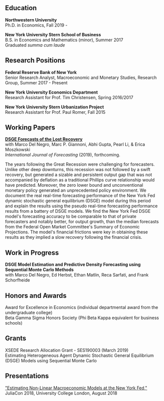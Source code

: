 <!-- Michael Cai -->
<!-- ============== -->
<!-- > Updated April 2019 • [michaelcai.com/cv/][1]   -->
<!-- > (832) 758-7670 • [me@michaelcai.com][2] -->


Education
---------
**Northwestern University**  
Ph.D. in Economics, Fall 2019 -

**New York University Stern School of Business**  
B.S. in Economics and Mathematics (minor), Summer 2017  
Graduated *summa cum laude*


Research Positions
------------------
**Federal Reserve Bank of New York**  
Senior Research Analyst, Macroeconomic and Monetary Studies, Research Group, Summer 2017 - Present

**New York University Economics Department**  
Research Assistant for Prof. Tim Christensen, Spring 2016/2017  

**New York University Stern Urbanization Project**  
Research Assistant for Prof. Paul Romer, Fall 2015


Working Papers
--------------
**[DSGE Forecasts of the Lost Recovery](/files/sr844.pdf)**  
with Marco Del Negro, Marc P. Giannoni, Abhi Gupta, Pearl Li, & Erica Moszkowski  
*International Journal of Forecasting* (2019), forthcoming.

The years following the Great Recession were challenging for forecasters. Unlike other deep downturns, this recession was not followed by a swift recovery, but generated a sizable and persistent output gap that was not accompanied by deflation as a traditional Phillips curve relationship would have predicted. Moreover, the zero lower bound and unconventional monetary policy generated an unprecedented policy environment. We document the real real-time forecasting performance of the New York Fed dynamic stochastic general equilibrium (DSGE) model during this period and explain the results using the pseudo real-time forecasting performance results from a battery of DSGE models. We find the New York Fed DSGE model's forecasting accuracy to be comparable to that of private forecasters and notably better, for output growth, than the median forecasts from the Federal Open Market Committee's Summary of Economic Projections. The model's financial frictions were key in obtaining these results as they implied a slow recovery following the financial crisis.


Work in Progress
----------------
**DSGE Model Estimation and Predictive Density Forecasting using Sequential Monte Carlo Methods**  
with Marco Del Negro, Ed Herbst, Ethan Matlin, Reca Sarfati, and Frank Schorfheide


Honors and Awards
-----------------
Award for Excellence in Economics (individual departmental award from the undergraduate college)  
Beta Gamma Sigma Honors Society (Phi Beta Kappa equivalent for business schools)

Grants
-----------------
XSEDE Research Allocation Grant - SES190003 (March 2019)  
Estimating Heterogeneous Agent Dynamic Stochastic General Equilibrium (DSGE) Models using Sequential Monte Carlo

Presentations
-------------
["Estimating Non-Linear Macroeconomic Models at the New York Fed,"](https://www.youtube.com/watch?v=dFyr8U-SY2M&list=PLP8iPy9hna6Qsq5_-zrg0NTwqDSDYtfQB&index=77) JuliaCon 2018, University College London, August 2018  


[1]: https://michaelcai.com/cv/
[2]: mailto:me@michaelcai.com
